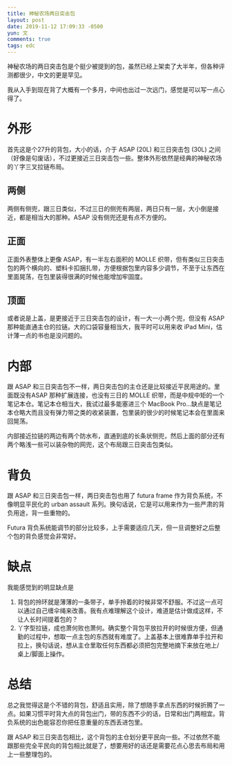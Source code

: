 ```yaml
---
title: 神秘农场两日突击包
layout: post
date: 2019-11-12 17:09:33 -0500
yun: 文
comments: true
tags: edc
---
```

神秘农场的两日突击包是个挺少被提到的包，虽然已经上架卖了大半年，但各种评测都很少，中文的更是罕见。

我从入手到现在背了大概有一个多月，中间也出过一次远门，感觉是可以写一点心得了。

# 外形
首先这是个27升的背包，大小的话，介于 ASAP (20L) 和三日突击包 (30L) 之间（好像是句废话），不过更接近三日突击包一些。整体外形依然是经典的神秘农场的丫字三叉拉链布局。

## 两侧
两侧有侧兜，跟三日类似，不过三日的侧兜有两层，两日只有一层，大小倒是接近，都是相当大的那种。ASAP 没有侧兜还是有点不方便的。

## 正面
正面外表整体上更像 ASAP，有一半左右面积的 MOLLE 织带，但有类似三日突击包的两个横向的、塑料卡扣捆扎带，方便根据包里内容多少调节，不至于让东西在里面晃荡，在包里装得很满的时候也能增加牢固度。

## 顶面
或者说是上盖，是更接近于三日突击包的设计，有一大一小两个兜，但没有 ASAP 那种能直通主仓的拉链。大的口袋容量相当大，我平时可以用来收 iPad Mini，估计薄一点的书也是没问题的。

# 内部
跟 ASAP 和三日突击包不一样，两日突击包的主仓还是比较接近平民用途的。里面既没有ASAP 那种扩展连接，也没有三日的 MOLLE 织带，而是中规中矩的一个笔记本仓。笔记本仓相当大，我试过最多能塞进三个 MacBook Pro…缺点是笔记本仓略大而且没有弹力带之类的收紧装置，包里装的很少的时候笔记本会在里面来回晃荡。

内部接近拉链的两边有两个防水布，直通到底的长条状侧兜，然后上面的部分还有两个略浅一些可以装杂物的网兜，这个布局跟三日突击包类似。

# 背负
跟 ASAP 和三日突击包一样，两日突击包也用了 futura frame 作为背负系统，不像明显平民化的 urban assault 系列。换句话说，它是可以用来作为一些严肃的背负用途，背一些重物的。

Futura 背负系统能调节的部分比较多，上手需要适应几天，但一旦调整好之后整个包的背负感觉会非常好。

# 缺点
我能感觉到的明显缺点是

1. 背包的拎环就是薄薄的一条带子，单手拎着的时候非常不舒服。不过这一点可以通过自己缠伞绳来改善。我有点难理解这个设计，难道是估计做成这样，不让人长时间提着包的？
2. 丫字型拉链，成也萧何败也萧何。确实整个背包平放拉开的时候很方便，但通勤的过程中，想取一点主包的东西就有难度了。上盖基本上很难靠单手拉开和拉上，换句话说，想从主仓里取任何东西都必须把包完整地摘下来放在地上/桌上/脚面上操作。

# 总结
总之我觉得这是个不错的背包，舒适且实用，除了想随手拿点东西的时候折腾了一点。如果习惯平时背大点的背包出门，带的东西不少的话，日常和出门两相宜。背负系统的出色能容忍你把任意重量的东西丢进包里。

跟 ASAP 和三日突击包相比，这个背包的主仓划分更平民向一些。不过依然不能跟那些完全平民向的背包相比就是了，想要用好的话还是需要花点心思去布局和用上一些整理包的。
